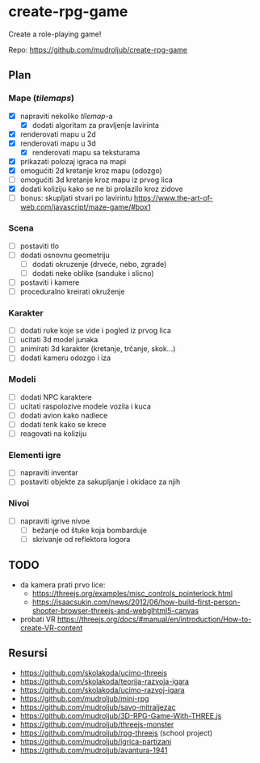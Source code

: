 # create-rpg-game

Create a role-playing game!

Repo: https://github.com/mudroljub/create-rpg-game

## Plan

### Mape (*tilemaps*)

- [x] napraviti nekoliko *tilemap*-a
  - [x] dodati algoritam za pravljenje lavirinta
- [x] renderovati mapu u 2d
- [x] renderovati mapu u 3d
  - [x] renderovati mapu sa teksturama
- [x] prikazati polozaj igraca na mapi
- [x] omogućiti 2d kretanje kroz mapu (odozgo)
- [ ] omogućiti 3d kretanje kroz mapu iz prvog lica
- [x] dodati koliziju kako se ne bi prolazilo kroz zidove
- [ ] bonus: skupljati stvari po lavirintu https://www.the-art-of-web.com/javascript/maze-game/#box1

### Scena

- [ ] postaviti tlo
- [ ] dodati osnovnu geometriju
  - [ ] dodati okruzenje (drveće, nebo, zgrade)
  - [ ] dodati neke oblike (sanduke i slicno)
- [ ] postaviti i kamere
- [ ] proceduralno kreirati okruženje

### Karakter

- [ ] dodati ruke koje se vide i pogled iz prvog lica
- [ ] ucitati 3d model junaka
- [ ] animirati 3d karakter (kretanje, trčanje, skok...)
- [ ] dodati kameru odozgo i iza

### Modeli

- [ ] dodati NPC karaktere
- [ ] ucitati raspolozive modele vozila i kuca
- [ ] dodati avion kako nadlece
- [ ] dodati tenk kako se krece
- [ ] reagovati na koliziju

### Elementi igre

- [ ] napraviti inventar
- [ ] postaviti objekte za sakupljanje i okidace za njih

### Nivoi

- [ ] napraviti igrive nivoe
  - [ ] bežanje od štuke koja bombarduje
  - [ ] skrivanje od reflektora logora

## TODO

- da kamera prati prvo lice:
  - https://threejs.org/examples/misc_controls_pointerlock.html
  - https://isaacsukin.com/news/2012/06/how-build-first-person-shooter-browser-threejs-and-webglhtml5-canvas
- probati VR https://threejs.org/docs/#manual/en/introduction/How-to-create-VR-content

## Resursi

- https://github.com/skolakoda/ucimo-threejs
- https://github.com/skolakoda/teorija-razvoja-igara
- https://github.com/skolakoda/ucimo-razvoj-igara
- https://github.com/mudroljub/mini-rpg
- https://github.com/mudroljub/savo-mitraljezac
- https://github.com/mudroljub/3D-RPG-Game-With-THREE.js
- https://github.com/mudroljub/threejs-monster
- https://github.com/mudroljub/rpg-threejs (school project)
- https://github.com/mudroljub/igrica-partizani
- https://github.com/mudroljub/avantura-1941
